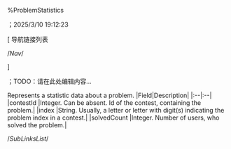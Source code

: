 ﻿
%ProblemStatistics

；2025/3/10 19:12:23


[ 导航链接列表

/*Nav*/

]

；TODO：请在此处编辑内容...




[](@ProblemStatistics)


Represents a statistic data about a problem.
|Field|Description|
|:--|:--|
|contestId |Integer. Can be absent. Id of the contest, containing the problem.|
|index |String. Usually, a letter or letter with digit(s) indicating the problem index in a contest.|
|solvedCount |Integer. Number of users, who solved the problem.|





/*SubLinksList*/



